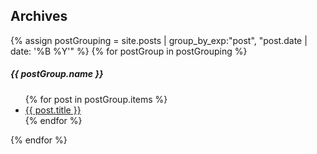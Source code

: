 <div class="archive">
	<h2> Archives </h2>
	{% assign postGrouping = site.posts | group_by_exp:"post", "post.date | date: '%B %Y'" %}
{% for postGroup in postGrouping %}
	<h5>{{ postGroup.name }}</h5>
		<ul>
			{% for post in postGroup.items %}
			<li><a href="{{ post.url }}">{{ post.title }}</a></li>
			{% endfor %}
		</ul>
{% endfor %}
</div>